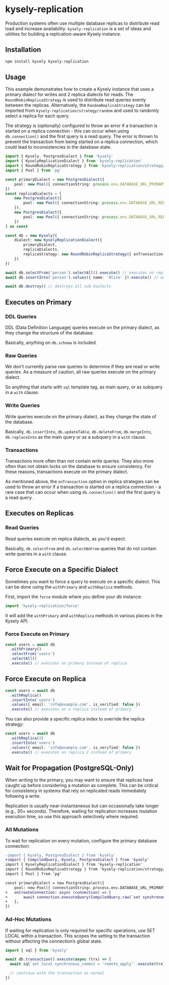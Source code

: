 # kysely-replication

Production systems often use multiple database replicas to distribute read load 
and increase availability. `kysely-replication` is a set of ideas and utilities 
for building a replication-aware Kysely instance.

## Installation

```sh
npm install kysely kysely-replication
```

## Usage

This example demonstrates how to create a Kysely instance that uses a primary dialect 
for writes and 2 replica dialects for reads. The `RoundRobinReplicaStrategy` 
is used to distribute read queries evenly between the replicas. Alternatively,
the `RandomReplicaStrategy` can be imported from `kysely-replication/strategy/random` 
and used to randomly select a replica for each query.

The strategy is (optionally) configured to throw an error if a transaction is started 
on a replica connection - this can occur when using `db.connection()` and the first 
query is a read query. The error is thrown to prevent the transaction from being 
started on a replica connection, which could lead to inconsistencies in the database 
state.

```ts
import { Kysely, PostgresDialect } from 'kysely'
import { KyselyReplicationDialect } from 'kysely-replication'
import { RoundRobinReplicaStrategy } from 'kysely-replication/strategy/round-robin'
import { Pool } from 'pg'

const primaryDialect = new PostgresDialect({
    pool: new Pool({ connectionString: process.env.DATABASE_URL_PRIMARY })
})
const replicaDialects = [
    new PostgresDialect({
        pool: new Pool({ connectionString: process.env.DATABASE_URL_REPLICA_1 })
    }),
    new PostgresDialect({
        pool: new Pool({ connectionString: process.env.DATABASE_URL_REPLICA_2 })
    })
] as const

const db = new Kysely({
    dialect: new KyselyReplicationDialect({
        primaryDialect,
        replicaDialects,
        replicaStrategy: new RoundRobinReplicaStrategy({ onTransaction: 'error' })
    })
})

await db.selectFrom('person').selectAll().execute() // executes on replica
await db.insertInto('person').values({ name: 'Alice' }).execute() // executes on primary

await db.destroy() // destroys all sub-dialects
```

## Executes on Primary

### DDL Queries

DDL (Data Definition Language) queries execute on the primary dialect, as they 
change the structure of the database.

Basically, anything on `db.schema` is included.

### Raw Queries

We don't currently parse raw queries to determine if they are read or write queries. 
As a measure of caution, all raw queries execute on the primary dialect.

So anything that starts with `sql` template tag, as main query, or as subquery 
in a `with` clause.

### Write Queries

Write queries execute on the primary dialect, as they change the state of the database.

Basically, `db.insertInto`, `db.updateTable`, `db.deleteFrom`, `db.mergeInto`, `db.replaceInto` 
as the main query or as a subquery in a `with` clause.

### Transactions

Transactions more often than not contain write queries. They also more often than 
not obtain locks on the database to ensure consistency. For these reasons, transactions 
execute on the primary dialect.

As mentioned above, the `onTransaction` option in replica strategies can be used 
to throw an error if a transaction is started on a replica connection - a rare 
case that can occur when using `db.connection()` and the first query is a read 
query.

## Executes on Replicas

### Read Queries

Read queries execute on replica dialects, as you'd expect.

Basically, `db.selectFrom` and `db.selectNoFrom` queries that do not contain write 
queries in a `with` clause.

## Force Execute on a Specific Dialect

Sometimes you want to force a query to execute on a specific dialect. This can 
be done using the `withPrimary` and `withReplica` methods.

First, import the `force` module where you define your db instance:

```ts
import 'kysely-replication/force'
```

It will add the `withPrimary` and `withReplica` methods in various places in the
Kysely API.

### Force Execute on Primary

```ts
const users = await db
  .withPrimary()
  .selectFrom('users')
  .selectAll()
  .execute() // executes on primary instead of replica
```

## Force Execute on Replica

```ts
const users = await db
  .withReplica()
  .insertInto('users')
  .values({ email: 'info@example.com', is_verified: false })
  .execute() // executes on a replica instead of primary
```

You can also provide a specific replica index to override the replica strategy:

```ts
const users = await db
  .withReplica(2)
  .insertInto('users')
  .values({ email: 'info@example.com', is_verified: false })
  .execute() // executes on replica 2 instead of primary
```

## Wait for Propagation (PostgreSQL-Only)

When writing to the primary, you may want to ensure that replicas have caught up before considering a mutation as complete. This can be critical for consistency in systems that rely on replicated reads immediately following a write.

Replication is usually near-instantaneous but can occasionally take longer (e.g., 30+ seconds). Therefore, waiting for replication increases mutation execution time, so use this approach selectively where required.

### All Mutations

To wait for replication on every mutation, configure the primary database connection:

```diff
-import { Kysely, PostgresDialect } from 'kysely'
+import { CompiledQuery, Kysely, PostgresDialect } from 'kysely'
import { KyselyReplicationDialect } from 'kysely-replication'
import { RoundRobinReplicaStrategy } from 'kysely-replication/strategy/round-robin'
import { Pool } from 'pg'

const primaryDialect = new PostgresDialect({
    pool: new Pool({ connectionString: process.env.DATABASE_URL_PRIMARY }),
+   onCreateConnection: async (connection) => {
+       await connection.executeQuery(CompiledQuery.raw(`set synchronous_commit = 'remote_apply'`))
+   },
})
```

### Ad-Hoc Mutations

If waiting for replication is only required for specific operations, use SET LOCAL within a transaction. This scopes the setting to the transaction without affecting the connection’s global state.

```ts
import { sql } from 'kysely'

await db.transaction().execute(async (trx) => {
  await sql`set local synchronous_commit = 'remote_apply'`.execute(trx)

  // continue with the transaction as normal
})
```